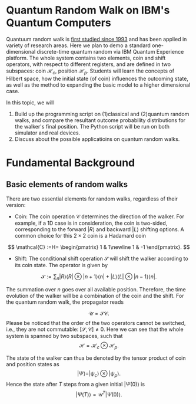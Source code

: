 # Quantum Random Walk on IBM's Quantum Computers
Quantuum random walk is [first studied since 1993](https://journals.aps.org/pra/abstract/10.1103/PhysRevA.48.1687)
and has been applied in variety of research areas. 
Here we plan to demo a standard one-dimensional discrete-time quantum random via IBM Quantum Experience platform. 
The whole system contains two elements, coin and shift operators, with respect to different registers, and are defined in two subspaces: coin $\mathcal{H}_c$, position $\mathcal{H}_p$. 
Students will learn the concepts of Hilbert space, how the initial state (of coin) influences the outcoming state, as well as the method to expanding the basic model to a higher dimensional case. 

In this topic, we will 
1. Build up the programming script on (1)classical and (2)quantum random walks, and compare the resultant outcome probability distributions for the walker's final position. The Python script will be run on both simulator and real devices.
2. Discuss about the possible applicatioins on quantum random walks.


# Fundamental Background

## Basic elements of random walks

There are two essential elements for random walks, regardless of their version:
- Coin: The coin operation $\mathcal{C}$ determines the direction of the walker. For example, if a 1D case is in consideration, the coin is two-sided, corresponding to the forward $|R\rangle$ and backward $|L\rangle$ shifting options.  A common choice for this $2\times2$ coin is a Hadamard coin

$$
\mathcal{C}
:=H=
\begin{pmatrix}
1 & 1\newline
1 & -1
\end{pmatrix}.
$$

- Shift: The conditional shift operation $\mathcal{S}$ will shift the walker according to its coin state. The operator is given by

$$
\mathcal{S}
:=
\displaystyle\sum_n
|R\rangle \langle R| \otimes |n+1\rangle \langle n|
+
|L\rangle \langle L| \otimes |n-1\rangle \langle n|.
$$

The summation over $n$ goes over all available position.
Therefore, the time evolution of the walker will be a combination of the coin and the shift.
For the quantum random walk, the propagator reads

$$
\mathcal{U} = \mathcal{S} \mathcal{C}.
$$
Please be noticed that the order of the two operators cannot be switched, i.e., they are not commutable: $[\mathcal{S}, \mathcal{C}] \neq 0$.
Here we can see that the whole system is spanned by two subspaces, such that
$$
\mathcal{H} = \mathcal{H}_c \otimes \mathcal{H}_p.
$$

The state of the walker can thua be denoted by the tensor product of coin and position states as
$$
|\Psi\rangle = |\psi_c\rangle \otimes |\psi_p\rangle.
$$
Hence the state after $T$ steps from a given initial $|\Psi(0)\rangle$ is
$$
|\Psi(T)\rangle = \mathcal{U}^T |\Psi(0)\rangle.
$$

